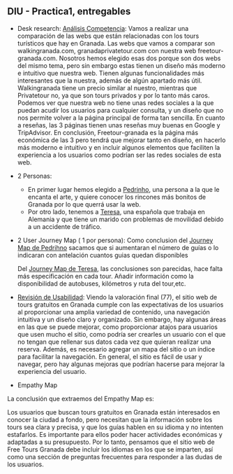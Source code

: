 ## DIU - Practica1, entregables




- Desk research: [Análisis Competencia](./COMPETITIVE-ANALYSIS.pdf):
  Vamos a realizar una comparación de las webs que están relacionadas con los tours turísticos que hay en Granada. Las webs que vamos a comparar son         walkingranada.com, granadaprivatetour.com con nuestra web freetour-granada.com.
  Nosotros hemos elegido esas dos porque son dos webs del mismo tema, pero sin embargo estas tienen un diseño más moderno e intuitivo que nuestra web.       Tienen algunas funcionalidades más interesantes que la nuestra, además de algún apartado más útil. Walkingranada tiene un precio similar al nuestro,       mientras que Privatetour no, ya que son tours privados y por lo tanto más caros. Podemos ver que nuestra web no tiene unas redes sociales a la que puedan   acudir los usuarios para cualquier consulta, y un diseño que no nos permite volver a la página principal de forma tan sencilla. En cuanto a reseñas, las   3 páginas tienen unas reseñas muy buenas en Google y TripAdvisor. En conclusión, Freetour-granada es la página más económica de las 3 pero tendrá que       mejorar tanto en diseño, en hacerlo más moderno e intuitivo y en incluir algunos elementos que faciliten la experiencia a los usuarios como podrían ser     las redes sociales de esta web. 
  
- 2 Personas:
    - En primer lugar hemos elegido a [Pedrinho](./Pedrinho.png), una persona a la que le encanta el arte, y quiere conocer los rincones más bonitos de             Granada por lo que querrá usar la web.
    - Por otro lado, tenemos a [Teresa](./Teresa.png), una española que trabaja en Alemania y que tiene un marido con problemas de movilidad debido a un             accidente de tráfico.

- 2 User Journey Map  ( 1 por persona):
    Como conclusion del [Journey Map de Pedrihno](./Pedrinho-UserJourney.pdf) sacamos que si aumentaran el número de guías o lo indicaran con antelación     cuantos guias quedan disponibles
    
    Del [Journey Map de Teresa](./Teresa-UserJourney.pdf), las conclusiones son parecidas, hace falta más especificación en cada tour. Añadir información     como la disponibilidad de autobuses, kilómetros y ruta del tour,etc.
    
- [Revisión de Usabilidad](./Usability-review-template-FreeTourGranada.pdf):
  Viendo la valoración final (77), el sitio web de tours gratuitos en Granada cumple con las expectativas de los usuarios al proporcionar una amplia variedad de contenido, una navegación intuitiva y un diseño claro y organizado. Sin embargo, hay algunas áreas en las que se puede mejorar, como proporcionar atajos para usuarios que usen mucho el sitio, como podría ser crearles un usuario con el que no tengan que rellenar sus datos cada vez que quieran realizar una reserva. Además, es necesario agregar un mapa del sitio o un índice para facilitar la navegación. En general, el sitio es fácil de usar y navegar, pero hay algunas mejoras que podrían hacerse para mejorar la experiencia del usuario.
  
- Empathy Map


La conclusión que extraemos del Empathy Map es:

Los usuarios que buscan tours gratuitos en Granada están interesados en conocer la ciudad a fondo, pero necesitan que la información sobre los tours sea clara y precisa, y que los guías hablen en su idioma y no intenten estafarlos. Es importante para ellos poder hacer actividades económicas y adaptadas a su presupuesto. Por lo tanto, pensamos que el sitio web de Free Tours Granada debe incluir los idiomas en los que se imparten, así como una sección de preguntas frecuentes para responder a las dudas de los usuarios.
